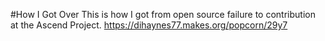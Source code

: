 #How I Got Over
This is how I got from open source failure to contribution at the Ascend Project.
https://dihaynes77.makes.org/popcorn/29y7